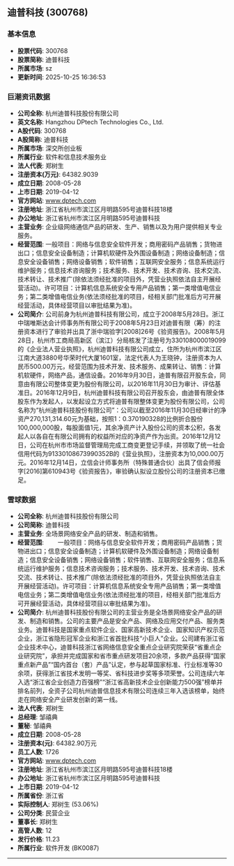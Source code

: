 ## 迪普科技 (300768)

### 基本信息

- **股票代码**: 300768
- **股票简称**: 迪普科技
- **所属市场**: sz
- **更新时间**: 2025-10-25 16:36:53

### 巨潮资讯数据

- **公司全称**: 杭州迪普科技股份有限公司
- **英文名称**: Hangzhou DPtech Technologies Co., Ltd.
- **A股代码**: 300768
- **A股简称**: 迪普科技
- **所属市场**: 深交所创业板
- **所属行业**: 软件和信息技术服务业
- **法人代表**: 郑树生
- **注册资本(万元)**: 64382.9039
- **成立日期**: 2008-05-28
- **上市日期**: 2019-04-12
- **官方网站**: www.dptech.com
- **注册地址**: 浙江省杭州市滨江区月明路595号迪普科技18楼
- **办公地址**: 浙江省杭州市滨江区月明路595号迪普科技
- **主营业务**: 企业级网络通信产品的研发、生产、销售以及为用户提供相关专业服务。
- **经营范围**: 一般项目：网络与信息安全软件开发；商用密码产品销售；货物进出口；信息安全设备制造；计算机软硬件及外围设备制造；网络设备制造；信息安全设备销售；网络设备销售；软件销售；互联网安全服务；信息系统运行维护服务；信息技术咨询服务；技术服务、技术开发、技术咨询、技术交流、技术转让、技术推广(除依法须经批准的项目外，凭营业执照依法自主开展经营活动)。许可项目：计算机信息系统安全专用产品销售；第一类增值电信业务；第二类增值电信业务(依法须经批准的项目，经相关部门批准后方可开展经营活动，具体经营项目以审批结果为准)。
- **公司简介**: 公司前身为杭州迪普科技有限公司，成立于2008年5月28日。浙江中瑞唯斯达会计师事务所有限公司于2008年5月23日对迪普有限（筹）的注册资本进行了审验并出具了浙中瑞验字[2008]26号《验资报告》。2008年5月28日，杭州市工商局高新区（滨江）分局核发了注册号为330108000019099的《企业法人营业执照》，杭州迪普科技有限公司成立，住所为杭州市滨江区江南大道3880号华荣时代大厦1601室，法定代表人为王晓钟，注册资本为人民币500.00万元，经营范围为技术开发、技术服务、成果转让、销售：计算机软硬件，网络产品，通信设备。2016年9月30日，迪普有限召开股东会，同意由有限公司整体变更为股份有限公司，以2016年11月30日为审计、评估基准日。2016年12月9日，杭州迪普科技有限公司召开股东会，由迪普有限全体股东作为发起人，以发起设立方式将迪普有限整体变更为股份有限公司，公司名称为“杭州迪普科技股份有限公司”：公司以截至2016年11月30日经审计的净资产270,131,314.60元为基础，按照1：0.370190328的比例折合股份100,000,000股，每股面值1元，其余净资产计入股份公司的资本公积，各发起人以各自在有限公司拥有的权益所对应的净资产作为出资。2016年12月12日，公司在杭州市市场监督管理局完成工商变更登记手续，并领取了统一社会信用代码为91330108673990352B的《营业执照》，注册资本为10,000.00万元。2016年12月14日，立信会计师事务所（特殊普通合伙）出具了信会师报字[2016]第610943号《验资报告》，审验确认拟设立股份公司的注册资本已缴足。

### 雪球数据

- **公司全称**: 杭州迪普科技股份有限公司
- **公司简称**: 迪普科技
- **主营业务**: 全场景网络安全产品的研发、制造和销售。
- **经营范围**: 　　一般项目：网络与信息安全软件开发；商用密码产品销售；货物进出口；信息安全设备制造；计算机软硬件及外围设备制造；网络设备制造；信息安全设备销售；网络设备销售；软件销售、互联网安全服务；信息系统运行维护服务；信息技术咨询服务；技术服务、技术开发、技术咨询、技术交流、技术转让、技术推广(除依法须经批准的项目外，凭营业执照依法自主开展经营活动)。许可项目：计算机信息系统安全专用产品销售；第一类增值电信业务；第二类增值电信业务(依法须经批准的项目，经相关部门批准后方可开展经营活动，具体经营项目以审批结果为准)。
- **公司简介**: 杭州迪普科技股份有限公司的主营业务是全场景网络安全产品的研发、制造和销售。公司的主要产品是安全产品、网络及应用交付产品、服务类业务。迪普科技是国家重点软件企业、国家高新技术企业、国家知识产权示范企业，浙江省隐形冠军企业和浙江省首批科技“小巨人”企业。公司建有浙江省企业技术中心，迪普科技浙江省网络信息安全重点企业研究院荣获“省重点企业研究院”，承担并完成国家和省市重点研发项目20余项，多款产品获得“国家重点新产品”“国内首台（套）产品”认定，参与起草国家标准、行业标准等30余项，获得浙江省技术发明一等奖、省科技进步奖等多项荣誉。公司连续六年入选“浙江省企业创造力百强榜”“浙江省高新技术企业创新能力500强”榜单并排名前列，全资子公司杭州迪普信息技术有限公司连续三年入选该榜单，始终走在网络安全产业研发创新的第一线。
- **法人代表**: 郑树生
- **总经理**: 邹禧典
- **董秘**: 邹禧典
- **成立日期**: 2008-05-28
- **注册资本(元)**: 64382.90万元
- **员工人数**: 1726
- **官方网站**: www.dptech.com
- **注册地址**: 浙江省杭州市滨江区月明路595号迪普科技18楼
- **办公地址**: 浙江省杭州市滨江区月明路595号迪普科技
- **上市日期**: 2019-04-12
- **所属省份**: 浙江省
- **实际控制人**: 郑树生 (53.06%)
- **公司分类**: 民营企业
- **董事长**: 郑树生
- **高管人数**: 12
- **发行价格**: 11.23
- **所属行业**: 软件开发 (BK0087)

---